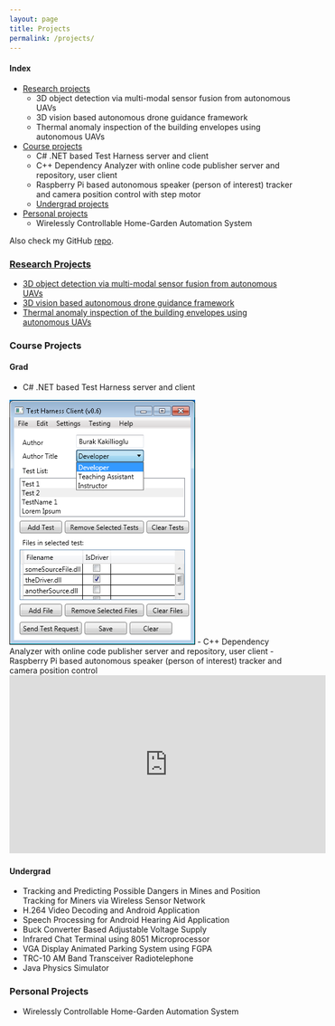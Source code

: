 ```yaml
---
layout: page
title: Projects
permalink: /projects/
---
```


#### Index
- [Research projects](#research-projects)
  - 3D object detection via multi-modal sensor fusion from autonomous UAVs
  - 3D vision based autonomous drone guidance framework
  - Thermal anomaly inspection of the building envelopes using autonomous UAVs
- [Course projects](#course-projects)
  - C# .NET based Test Harness server and client
  - C++ Dependency Analyzer with online code publisher server and repository, user client
  - Raspberry Pi based autonomous speaker (person of interest) tracker and camera position control with step motor
  - [Undergrad projects](#undergrad)
- [Personal projects](#personal-projects)
  - Wirelessly Controllable Home-Garden Automation System

Also check my GitHub [repo](https://github.com/bkakilli).

### [Research Projects](/research)
- [3D object detection via multi-modal sensor fusion from autonomous UAVs](/research#3d-object-detection-via-multi-modal-sensor-fusion-from-autonomous-uavs)
- [3D vision based autonomous drone guidance framework](/research#3d-vision-based-autonomous-drone-guidance-framework)
- [Thermal anomaly inspection of the building envelopes using autonomous UAVs](/research#heat-mapping-drones)

### Course Projects
#### Grad
- C# .NET based Test Harness server and client
<img alt="Test Harness Client GUI" src="/images/project_imgs/test_harness_client_gui.png" title="Test Harness Client GUI">
- C++ Dependency Analyzer with online code publisher server and repository, user client
- Raspberry Pi based autonomous speaker (person of interest) tracker and camera position control
<iframe width="560" height="315" src="https://www.youtube.com/embed/zARdDdNH_rU" frameborder="0" gesture="media" allowfullscreen></iframe>

#### Undergrad
- Tracking and Predicting Possible Dangers in Mines and Position Tracking for Miners via Wireless Sensor Network
- H.264 Video Decoding and Android Application
- Speech Processing for Android Hearing Aid Application
- Buck Converter Based Adjustable Voltage Supply
- Infrared Chat Terminal using 8051 Microprocessor
- VGA Display Animated Parking System using FGPA
- TRC-10 AM Band Transceiver Radiotelephone
- Java Physics Simulator

### Personal Projects
- Wirelessly Controllable Home-Garden Automation System
